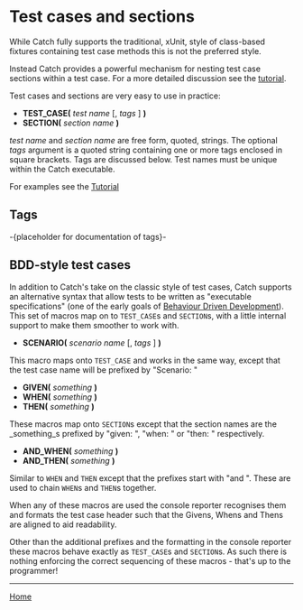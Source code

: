 # Test cases and sections

While Catch fully supports the traditional, xUnit, style of class-based fixtures containing test case methods this is not the preferred style.

Instead Catch provides a powerful mechanism for nesting test case sections within a test case. For a more detailed discussion see the [tutorial](tutorial.md#testCasesAndSections).

Test cases and sections are very easy to use in practice:

* **TEST_CASE(** _test name_ \[, _tags_ \] **)**
* **SECTION(** _section name_ **)**

_test name_ and _section name_ are free form, quoted, strings. The optional _tags_ argument is a quoted string containing one or more tags enclosed in square brackets. Tags are discussed below. Test names must be unique within the Catch executable.

For examples see the [Tutorial](tutorial.md)

## Tags

-{placeholder for documentation of tags}-

## BDD-style test cases

In addition to Catch's take on the classic style of test cases, Catch supports an alternative syntax that allow tests to be written as "executable specifications" (one of the early goals of [Behaviour Driven Development](http://dannorth.net/introducing-bdd/)). This set of macros map on to ```TEST_CASE```s and ```SECTION```s, with a little internal support to make them smoother to work with.

* **SCENARIO(** _scenario name_ \[, _tags_ \] **)**

This macro maps onto ```TEST_CASE``` and works in the same way, except that the test case name will be prefixed by "Scenario: "

* **GIVEN(** _something_ **)**
* **WHEN(** _something_ **)**
* **THEN(** _something_ **)**

These macros map onto ```SECTION```s except that the section names are the _something_s prefixed by "given: ", "when: " or "then: " respectively.

* **AND_WHEN(** _something_ **)**
* **AND_THEN(** _something_ **)**

Similar to ```WHEN``` and ```THEN``` except that the prefixes start with "and ". These are used to chain ```WHEN```s and ```THEN```s together.

When any of these macros are used the console reporter recognises them and formats the test case header such that the Givens, Whens and Thens are aligned to aid readability.

Other than the additional prefixes and the formatting in the console reporter these macros behave exactly as ```TEST_CASE```s and ```SECTION```s. As such there is nothing enforcing the correct sequencing of these macros - that's up to the programmer!

---

[Home](../README.md)